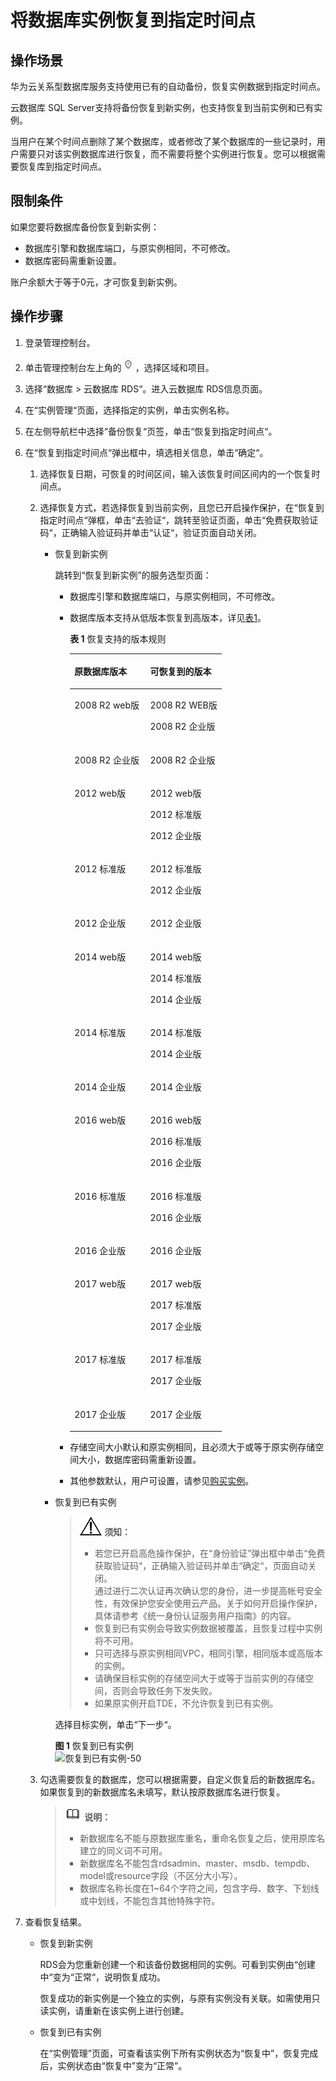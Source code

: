 # 将数据库实例恢复到指定时间点<a name="rds_11_0022"></a>

## 操作场景<a name="section3037032812838"></a>

华为云关系型数据库服务支持使用已有的自动备份，恢复实例数据到指定时间点。

云数据库 SQL Server支持将备份恢复到新实例，也支持恢复到当前实例和已有实例。

当用户在某个时间点删除了某个数据库，或者修改了某个数据库的一些记录时，用户需要只对该实例数据库进行恢复，而不需要将整个实例进行恢复。您可以根据需要恢复库到指定时间点。

## 限制条件<a name="section10943038114813"></a>

如果您要将数据库备份恢复到新实例：

-   数据库引擎和数据库端口，与原实例相同，不可修改。
-   数据库密码需重新设置。

账户余额大于等于0元，才可恢复到新实例。

## 操作步骤<a name="section116671682181"></a>

1.  登录管理控制台。
2.  单击管理控制台左上角的![](figures/Region灰色图标.png)，选择区域和项目。
3.  选择“数据库  \>  云数据库 RDS“。进入云数据库 RDS信息页面。
4.  在“实例管理“页面，选择指定的实例，单击实例名称。
5.  在左侧导航栏中选择“备份恢复“页签，单击“恢复到指定时间点“。
6.  在“恢复到指定时间点“弹出框中，填选相关信息，单击“确定“。
    1.  选择恢复日期，可恢复的时间区间，输入该恢复时间区间内的一个恢复时间点。
    2.  选择恢复方式，若选择恢复到当前实例，且您已开启操作保护，在“恢复到指定时间点“弹框，单击“去验证“，跳转至验证页面，单击“免费获取验证码“，正确输入验证码并单击“认证“，验证页面自动关闭。
        -   恢复到新实例

            跳转到“恢复到新实例”的服务选型页面：

            -   数据库引擎和数据库端口，与原实例相同，不可修改。
            -   数据库版本支持从低版本恢复到高版本，详见[表1](#table543751181314)。

                **表 1**  恢复支持的版本规则

                <a name="table543751181314"></a>
                <table><thead align="left"><tr id="row54615118137"><th class="cellrowborder" valign="top" width="50%" id="mcps1.2.3.1.1"><p id="p1848105111137"><a name="p1848105111137"></a><a name="p1848105111137"></a>原数据库版本</p>
                </th>
                <th class="cellrowborder" valign="top" width="50%" id="mcps1.2.3.1.2"><p id="p650175112134"><a name="p650175112134"></a><a name="p650175112134"></a>可恢复到的版本</p>
                </th>
                </tr>
                </thead>
                <tbody><tr id="row352651141320"><td class="cellrowborder" valign="top" width="50%" headers="mcps1.2.3.1.1 "><p id="p125325111319"><a name="p125325111319"></a><a name="p125325111319"></a>2008 R2 web版</p>
                </td>
                <td class="cellrowborder" valign="top" width="50%" headers="mcps1.2.3.1.2 "><p id="p1154451191317"><a name="p1154451191317"></a><a name="p1154451191317"></a>2008 R2 WEB版</p>
                <p id="p1556165110134"><a name="p1556165110134"></a><a name="p1556165110134"></a>2008 R2 企业版 </p>
                </td>
                </tr>
                <tr id="row1366551101310"><td class="cellrowborder" valign="top" width="50%" headers="mcps1.2.3.1.1 "><p id="p36765115132"><a name="p36765115132"></a><a name="p36765115132"></a>2008 R2 企业版</p>
                </td>
                <td class="cellrowborder" valign="top" width="50%" headers="mcps1.2.3.1.2 "><p id="p1970135171315"><a name="p1970135171315"></a><a name="p1970135171315"></a>2008 R2 企业版 </p>
                </td>
                </tr>
                <tr id="row675145131315"><td class="cellrowborder" valign="top" width="50%" headers="mcps1.2.3.1.1 "><p id="p14761516137"><a name="p14761516137"></a><a name="p14761516137"></a>2012 web版</p>
                </td>
                <td class="cellrowborder" valign="top" width="50%" headers="mcps1.2.3.1.2 "><p id="p157745118133"><a name="p157745118133"></a><a name="p157745118133"></a>2012 web版</p>
                <p id="p127845121311"><a name="p127845121311"></a><a name="p127845121311"></a>2012 标准版</p>
                <p id="p1079155141313"><a name="p1079155141313"></a><a name="p1079155141313"></a>2012 企业版</p>
                </td>
                </tr>
                <tr id="row880125121314"><td class="cellrowborder" valign="top" width="50%" headers="mcps1.2.3.1.1 "><p id="p2821251151315"><a name="p2821251151315"></a><a name="p2821251151315"></a>2012 标准版</p>
                </td>
                <td class="cellrowborder" valign="top" width="50%" headers="mcps1.2.3.1.2 "><p id="p17838517133"><a name="p17838517133"></a><a name="p17838517133"></a>2012 标准版</p>
                <p id="p483251171317"><a name="p483251171317"></a><a name="p483251171317"></a>2012 企业版</p>
                </td>
                </tr>
                <tr id="row58445118131"><td class="cellrowborder" valign="top" width="50%" headers="mcps1.2.3.1.1 "><p id="p128635181312"><a name="p128635181312"></a><a name="p128635181312"></a>2012 企业版</p>
                </td>
                <td class="cellrowborder" valign="top" width="50%" headers="mcps1.2.3.1.2 "><p id="p1287155110135"><a name="p1287155110135"></a><a name="p1287155110135"></a>2012 企业版</p>
                </td>
                </tr>
                <tr id="row18871051151319"><td class="cellrowborder" valign="top" width="50%" headers="mcps1.2.3.1.1 "><p id="p148811514135"><a name="p148811514135"></a><a name="p148811514135"></a>2014 web版</p>
                </td>
                <td class="cellrowborder" valign="top" width="50%" headers="mcps1.2.3.1.2 "><p id="p19015171313"><a name="p19015171313"></a><a name="p19015171313"></a>2014 web版</p>
                <p id="p139005171317"><a name="p139005171317"></a><a name="p139005171317"></a>2014 标准版 </p>
                <p id="p1292551181311"><a name="p1292551181311"></a><a name="p1292551181311"></a>2014 企业版 </p>
                </td>
                </tr>
                <tr id="row199419511130"><td class="cellrowborder" valign="top" width="50%" headers="mcps1.2.3.1.1 "><p id="p596651161318"><a name="p596651161318"></a><a name="p596651161318"></a>2014 标准版</p>
                </td>
                <td class="cellrowborder" valign="top" width="50%" headers="mcps1.2.3.1.2 "><p id="p8996515136"><a name="p8996515136"></a><a name="p8996515136"></a>2014 标准版 </p>
                <p id="p410165151318"><a name="p410165151318"></a><a name="p410165151318"></a>2014 企业版 </p>
                </td>
                </tr>
                <tr id="row1210325113130"><td class="cellrowborder" valign="top" width="50%" headers="mcps1.2.3.1.1 "><p id="p11040519135"><a name="p11040519135"></a><a name="p11040519135"></a>2014 企业版</p>
                </td>
                <td class="cellrowborder" valign="top" width="50%" headers="mcps1.2.3.1.2 "><p id="p1710775151317"><a name="p1710775151317"></a><a name="p1710775151317"></a>2014 企业版 </p>
                </td>
                </tr>
                <tr id="row810912517138"><td class="cellrowborder" valign="top" width="50%" headers="mcps1.2.3.1.1 "><p id="p4111135115130"><a name="p4111135115130"></a><a name="p4111135115130"></a>2016 web版</p>
                </td>
                <td class="cellrowborder" valign="top" width="50%" headers="mcps1.2.3.1.2 "><p id="p9112351151318"><a name="p9112351151318"></a><a name="p9112351151318"></a>2016 web版</p>
                <p id="p15113751141311"><a name="p15113751141311"></a><a name="p15113751141311"></a>2016 标准版 </p>
                <p id="p19115135116138"><a name="p19115135116138"></a><a name="p19115135116138"></a>2016 企业版 </p>
                </td>
                </tr>
                <tr id="row011715510139"><td class="cellrowborder" valign="top" width="50%" headers="mcps1.2.3.1.1 "><p id="p131184519136"><a name="p131184519136"></a><a name="p131184519136"></a>2016 标准版</p>
                </td>
                <td class="cellrowborder" valign="top" width="50%" headers="mcps1.2.3.1.2 "><p id="p612025161310"><a name="p612025161310"></a><a name="p612025161310"></a>2016 标准版</p>
                <p id="p171221651121311"><a name="p171221651121311"></a><a name="p171221651121311"></a>2016 企业版 </p>
                </td>
                </tr>
                <tr id="row9124651171315"><td class="cellrowborder" valign="top" width="50%" headers="mcps1.2.3.1.1 "><p id="p312511518134"><a name="p312511518134"></a><a name="p312511518134"></a>2016 企业版</p>
                </td>
                <td class="cellrowborder" valign="top" width="50%" headers="mcps1.2.3.1.2 "><p id="p512815518130"><a name="p512815518130"></a><a name="p512815518130"></a>2016 企业版 </p>
                </td>
                </tr>
                <tr id="row388919283334"><td class="cellrowborder" valign="top" width="50%" headers="mcps1.2.3.1.1 "><p id="p18889162813310"><a name="p18889162813310"></a><a name="p18889162813310"></a>2017 web版</p>
                </td>
                <td class="cellrowborder" valign="top" width="50%" headers="mcps1.2.3.1.2 "><p id="p68891228163319"><a name="p68891228163319"></a><a name="p68891228163319"></a>2017 web版</p>
                <p id="p155693913812"><a name="p155693913812"></a><a name="p155693913812"></a>2017 标准版</p>
                <p id="p11353194711387"><a name="p11353194711387"></a><a name="p11353194711387"></a>2017 企业版</p>
                </td>
                </tr>
                <tr id="row18162152643320"><td class="cellrowborder" valign="top" width="50%" headers="mcps1.2.3.1.1 "><p id="p1216222683311"><a name="p1216222683311"></a><a name="p1216222683311"></a>2017 标准版</p>
                </td>
                <td class="cellrowborder" valign="top" width="50%" headers="mcps1.2.3.1.2 "><p id="p46001805399"><a name="p46001805399"></a><a name="p46001805399"></a>2017 标准版</p>
                <p id="p8600120143917"><a name="p8600120143917"></a><a name="p8600120143917"></a>2017 企业版</p>
                </td>
                </tr>
                <tr id="row19130165121313"><td class="cellrowborder" valign="top" width="50%" headers="mcps1.2.3.1.1 "><p id="p1413110517130"><a name="p1413110517130"></a><a name="p1413110517130"></a>2017 企业版</p>
                </td>
                <td class="cellrowborder" valign="top" width="50%" headers="mcps1.2.3.1.2 "><p id="p11132205118132"><a name="p11132205118132"></a><a name="p11132205118132"></a>2017 企业版</p>
                </td>
                </tr>
                </tbody>
                </table>

            -   存储空间大小默认和原实例相同，且必须大于或等于原实例存储空间大小，数据库密码需重新设置。
            -   其他参数默认，用户可设置，请参见[购买实例](https://support.huaweicloud.com/qs-rds/rds_04_0061.html)。

        -   恢复到已有实例

            >![](public_sys-resources/icon-notice.gif) **须知：**   
            >-   若您已开启高危操作保护，在“身份验证”弹出框中单击“免费获取验证码“，正确输入验证码并单击“确定“，页面自动关闭。  
            >    通过进行二次认证再次确认您的身份，进一步提高帐号安全性，有效保护您安全使用云产品。关于如何开启操作保护，具体请参考《统一身份认证服务用户指南》的内容。  
            >-   恢复到已有实例会导致实例数据被覆盖，且恢复过程中实例将不可用。  
            >-   只可选择与原实例相同VPC，相同引擎，相同版本或高版本的实例。  
            >-   请确保目标实例的存储空间大于或等于当前实例的存储空间，否则会导致任务下发失败。  
            >-   如果原实例开启TDE，不允许恢复到已有实例。  

            选择目标实例，单击“下一步“。

            **图 1**  恢复到已有实例<a name="fig123128437496"></a>  
            ![](figures/恢复到已有实例-50.png "恢复到已有实例-50")

    3.  勾选需要恢复的数据库，您可以根据需要，自定义恢复后的新数据库名。如果恢复到的新数据库名未填写，默认按原数据库名进行恢复。

        >![](public_sys-resources/icon-note.gif) **说明：**   
        >-   新数据库名不能与原数据库重名，重命名恢复之后，使用原库名建立的同义词不可用。  
        >-   新数据库名不能包含rdsadmin、master、msdb、tempdb、model或resource字段（不区分大小写）。  
        >-   数据库名称长度在1\~64个字符之间，包含字母、数字、下划线或中划线，不能包含其他特殊字符。  


7.  查看恢复结果。
    -   恢复到新实例

        RDS会为您重新创建一个和该备份数据相同的实例。可看到实例由“创建中“变为“正常“，说明恢复成功。

        恢复成功的新实例是一个独立的实例，与原有实例没有关联。如需使用只读实例，请重新在该实例上进行创建。

    -   恢复到已有实例

        在“实例管理”页面，可查看该实例下所有实例状态为“恢复中”，恢复完成后，实例状态由“恢复中”变为“正常”。



